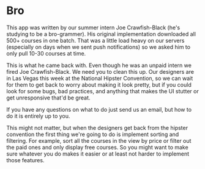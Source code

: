 Bro
===

This app was written by our summer intern Joe Crawfish-Black (he's studying to be a bro-grammer). His original implementation downloaded all 500+ courses in one batch. That was a little load heavy on our servers (especially on days when we sent push notifications) so we asked him to only pull 10-30 courses at time.

This is what he came back with. Even though he was an unpaid intern we fired Joe Crawfish-Black. We need you to clean this up. Our designers are in Las Vegas this week at the National Hipster Convention, so we can wait for them to get back to worry about making it look pretty, but if you could look for some bugs, bad practices, and anything that makes the UI stutter or get unresponsive that'd be great. 

If you have any questions on what to do just send us an email, but how to do it is entirely up to you.

This might not matter, but when the designers get back from the hipster convention the first thing we're going to do is implement sorting and filtering. For example, sort all the courses in the view by price or filter out the paid ones and only display free courses. So you might want to make sure whatever you do makes it easier or at least not harder to implement those features.

